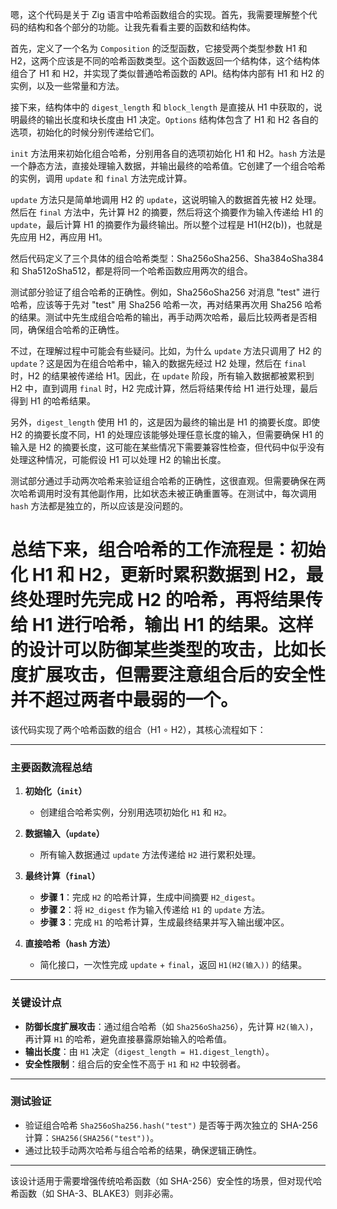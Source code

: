 嗯，这个代码是关于 Zig 语言中哈希函数组合的实现。首先，我需要理解整个代码的结构和各个部分的功能。让我先看看主要的函数和结构体。

首先，定义了一个名为 `Composition` 的泛型函数，它接受两个类型参数 H1 和 H2，这两个应该是不同的哈希函数类型。这个函数返回一个结构体，这个结构体组合了 H1 和 H2，并实现了类似普通哈希函数的 API。结构体内部有 H1 和 H2 的实例，以及一些常量和方法。

接下来，结构体中的 `digest_length` 和 `block_length` 是直接从 H1 中获取的，说明最终的输出长度和块长度由 H1 决定。`Options` 结构体包含了 H1 和 H2 各自的选项，初始化的时候分别传递给它们。

`init` 方法用来初始化组合哈希，分别用各自的选项初始化 H1 和 H2。`hash` 方法是一个静态方法，直接处理输入数据，并输出最终的哈希值。它创建了一个组合哈希的实例，调用 `update` 和 `final` 方法完成计算。

`update` 方法只是简单地调用 H2 的 `update`，这说明输入的数据首先被 H2 处理。然后在 `final` 方法中，先计算 H2 的摘要，然后将这个摘要作为输入传递给 H1 的 `update`，最后计算 H1 的摘要作为最终输出。所以整个过程是 H1(H2(b))，也就是先应用 H2，再应用 H1。

然后代码定义了三个具体的组合哈希类型：Sha256oSha256、Sha384oSha384 和 Sha512oSha512，都是将同一个哈希函数应用两次的组合。

测试部分验证了组合哈希的正确性。例如，Sha256oSha256 对消息 "test" 进行哈希，应该等于先对 "test" 用 Sha256 哈希一次，再对结果再次用 Sha256 哈希的结果。测试中先生成组合哈希的输出，再手动两次哈希，最后比较两者是否相同，确保组合哈希的正确性。

不过，在理解过程中可能会有些疑问。比如，为什么 `update` 方法只调用了 H2 的 `update`？这是因为在组合哈希中，输入的数据先经过 H2 处理，然后在 `final` 时，H2 的结果被传递给 H1。因此，在 `update` 阶段，所有输入数据都被累积到 H2 中，直到调用 `final` 时，H2 完成计算，然后将结果传给 H1 进行处理，最后得到 H1 的哈希结果。

另外，`digest_length` 使用 H1 的，这是因为最终的输出是 H1 的摘要长度。即使 H2 的摘要长度不同，H1 的处理应该能够处理任意长度的输入，但需要确保 H1 的输入是 H2 的摘要长度，这可能在某些情况下需要兼容性检查，但代码中似乎没有处理这种情况，可能假设 H1 可以处理 H2 的输出长度。

测试部分通过手动两次哈希来验证组合哈希的正确性，这很直观。但需要确保在两次哈希调用时没有其他副作用，比如状态未被正确重置等。在测试中，每次调用 `hash` 方法都是独立的，所以应该是没问题的。

总结下来，组合哈希的工作流程是：初始化 H1 和 H2，更新时累积数据到 H2，最终处理时先完成 H2 的哈希，再将结果传给 H1 进行哈希，输出 H1 的结果。这样的设计可以防御某些类型的攻击，比如长度扩展攻击，但需要注意组合后的安全性并不超过两者中最弱的一个。
================================================
该代码实现了两个哈希函数的组合（H1 ∘ H2），其核心流程如下：

---

### **主要函数流程总结**
1. **初始化（`init`）**  
   - 创建组合哈希实例，分别用选项初始化 `H1` 和 `H2`。

2. **数据输入（`update`）**  
   - 所有输入数据通过 `update` 方法传递给 `H2` 进行累积处理。

3. **最终计算（`final`）**  
   - **步骤 1**：完成 `H2` 的哈希计算，生成中间摘要 `H2_digest`。  
   - **步骤 2**：将 `H2_digest` 作为输入传递给 `H1` 的 `update` 方法。  
   - **步骤 3**：完成 `H1` 的哈希计算，生成最终结果并写入输出缓冲区。

4. **直接哈希（`hash` 方法）**  
   - 简化接口，一次性完成 `update` + `final`，返回 `H1(H2(输入))` 的结果。

---

### **关键设计点**
- **防御长度扩展攻击**：通过组合哈希（如 `Sha256oSha256`），先计算 `H2(输入)`，再计算 `H1` 的哈希，避免直接暴露原始输入的哈希值。
- **输出长度**：由 `H1` 决定（`digest_length = H1.digest_length`）。
- **安全性限制**：组合后的安全性不高于 `H1` 和 `H2` 中较弱者。

---

### **测试验证**
- 验证组合哈希 `Sha256oSha256.hash("test")` 是否等于两次独立的 SHA-256 计算：`SHA256(SHA256("test"))`。
- 通过比较手动两次哈希与组合哈希的结果，确保逻辑正确性。

---

该设计适用于需要增强传统哈希函数（如 SHA-256）安全性的场景，但对现代哈希函数（如 SHA-3、BLAKE3）则非必需。